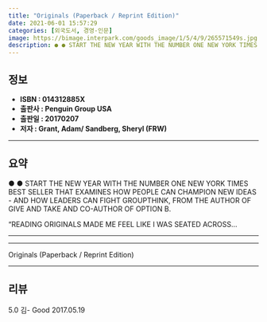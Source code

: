 ```yaml
---
title: "Originals (Paperback / Reprint Edition)"
date: 2021-06-01 15:57:29
categories: [외국도서, 경영-인문]
image: https://bimage.interpark.com/goods_image/1/5/4/9/265571549s.jpg
description: ● ● START THE NEW YEAR WITH THE NUMBER ONE NEW YORK TIMES BEST SELLER THAT EXAMINES HOW PEOPLE CAN CHAMPION NEW IDEAS - AND HOW LEADERS CAN FIGHT GROUPTHINK,
---
```


## **정보**

- **ISBN : 014312885X**
- **출판사 : Penguin Group USA**
- **출판일 : 20170207**
- **저자 : Grant, Adam/ Sandberg, Sheryl (FRW)**

------



## **요약**

●  ●  START THE NEW YEAR WITH THE NUMBER ONE NEW YORK TIMES BEST SELLER THAT EXAMINES HOW PEOPLE CAN CHAMPION NEW IDEAS - AND HOW LEADERS CAN FIGHT GROUPTHINK, FROM THE AUTHOR OF GIVE AND TAKE AND CO-AUTHOR OF OPTION B.

“READING ORIGINALS MADE ME FEEL LIKE I WAS SEATED ACROSS... 

------



------


Originals (Paperback / Reprint Edition) 

------


## **리뷰** 

5.0 김- Good 2017.05.19 <br/>